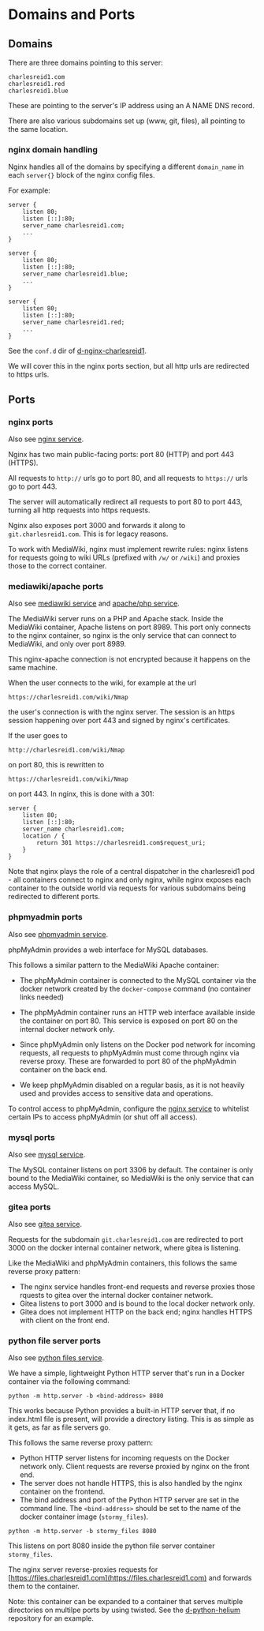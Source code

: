 # Domains and Ports

## Domains 

There are three domains pointing to this server:

```
charlesreid1.com
charlesreid1.red
charlesreid1.blue
```

These are pointing to the server's IP address
using an A NAME DNS record.

There are also various subdomains set up
(www, git, files), all pointing to the 
same location.

### nginx domain handling

Nginx handles all of the domains by specifying 
a different `domain_name` in each `server{}` block
of the nginx config files.

For example:

```
server {
    listen 80;
    listen [::]:80;
    server_name charlesreid1.com;
    ...
}

server {
    listen 80;
    listen [::]:80;
    server_name charlesreid1.blue;
    ...
}

server {
    listen 80;
    listen [::]:80;
    server_name charlesreid1.red;
    ...
}
```

See the `conf.d` dir of
[d-nginx-charlesreid1](https://git.charlesreid1.com/docker/d-nginx-charlesreid1).

We will cover this in the nginx ports section,
but all http urls are redirected to https urls.




## Ports

### nginx ports

Also see [nginx service](Service_nginx.md).

Nginx has two main public-facing ports:
port 80 (HTTP) and port 443 (HTTPS).

All requests to `http://` urls go to port 80,
and all requests to `https://` urls go to port 443.

The server will automatically redirect all 
requests to port 80 to port 443, turning all
http requests into https requests.

Nginx also exposes port 3000 and forwards it
along to `git.charlesreid1.com`. This is for 
legacy reasons.

To work with MediaWiki, nginx must implement 
rewrite rules: nginx listens for requests going 
to wiki URLs (prefixed with `/w/` or `/wiki`)
and proxies those to the correct container.




### mediawiki/apache ports

Also see [mediawiki service](Service_mediawiki.md)
and [apache/php service](Service_apachephp.md).

The MediaWiki server runs on a PHP and Apache stack.
Inside the MediaWiki container, Apache listens on 
port 8989. This port only connects to the nginx container,
so nginx is the only service that can connect to MediaWiki,
and only over port 8989.

This nginx-apache connection is not encrypted 
because it happens on the same machine. 

When the user connects to the wiki, for example at the url

```
https://charlesreid1.com/wiki/Nmap
```

the user's connection is with the nginx server.
The session is an https session happening over port 443
and signed by nginx's certificates.

If the user goes to 

```
http://charlesreid1.com/wiki/Nmap
```

on port 80, this is rewritten to

```
https://charlesreid1.com/wiki/Nmap
```

on port 443. In nginx, this is done with a 301:

```
server {
    listen 80;
    listen [::]:80;
    server_name charlesreid1.com;
    location / {
        return 301 https://charlesreid1.com$request_uri;
    }
}
```

Note that nginx plays the role of a central dispatcher 
in the charlesreid1 pod - all containers connect to
nginx and only nginx, while nginx exposes each container 
to the outside world via requests for various subdomains 
being redirected to different ports.



### phpmyadmin ports

Also see [phpmyadmin service](Service_phpmyadmin.md).

phpMyAdmin provides a web interface for MySQL databases.

This follows a similar pattern to the MediaWiki Apache container:

* The phpMyAdmin container is connected to the MySQL container
  via the docker network created by the `docker-compose` command
  (no container links needed)

* The phpMyAdmin container runs an HTTP web interface available inside
  the container on port 80. This service is exposed on port 80 on the 
  internal docker network only.

* Since phpMyAdmin only listens on the Docker pod network for incoming
  requests, all requests to phpMyAdmin must come through nginx via 
  reverse proxy. These are forwarded to port 80 of the phpMyAdmin container
  on the back end.

* We keep phpMyAdmin disabled on a regular basis, as it is not
  heavily used and provides access to sensitive data and operations.

To control access to phpMyAdmin, 
configure the [nginx service](Service_nginx.md)
to whitelist certain IPs to access
phpMyAdmin (or shut off all access).


### mysql ports

Also see [mysql service](Service_mysql.md).

The MySQL container listens on port 3306 by default.
The container is only bound to the MediaWiki container, 
so MediaWiki is the only service that can access MySQL.


### gitea ports

Also see [gitea service](Service_gitea.md).

Requests for the subdomain `git.charlesreid1.com` 
are redirected to port 3000 on the docker internal
container network, where gitea is listening.

Like the MediaWiki and phpMyAdmin containers, this follows
the same reverse proxy pattern:

* The nginx service handles front-end requests and 
    reverse proxies those rquests to gitea over the 
    internal docker container network.
* Gitea listens to port 3000 and is bound to the 
    local docker network only.
* Gitea does not implement HTTP on the back end;
    nginx handles HTTPS with client on the front end.


### python file server ports

Also see [python files service](Service_pythonfiles.md).

We have a simple, lightweight Python HTTP server
that's run in a Docker container via the following
command:

```
python -m http.server -b <bind-address> 8080
```

This works because Python provides a built-in HTTP server
that, if no index.html file is present, will provide a 
directory listing. This is as simple as it gets,
as far as file servers go.

This follows the same reverse proxy pattern:

* Python HTTP server listens for incoming requests
    on the Docker network only. Client requests are 
    reverse proxied by nginx on the front end.
* The server does not handle HTTPS, this is also 
    handled by the nginx container on the frontend.
* The bind address and port of the Python HTTP server
    are set in the command line. The `<bind-address>`
    should be set to the name of the docker container image
    (`stormy_files`).

```
python -m http.server -b stormy_files 8080
```

This listens on port 8080 inside the 
python file server container `stormy_files`.

The nginx server reverse-proxies requests for 
[https://files.charlesreid1.com](https://files.charlesreid1.com)
and forwards them to the container.

Note: this container can be expanded to a container
that serves multiple directories on multilpe ports
by using twisted. See the 
[d-python-helium](https://git.charlesreid1.com/docker/d-python-helium)
repository for an example.

